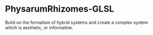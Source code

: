 # PhysarumRhizomes-GLSL
 Build on the formalism of hybrid systems and create a complex system which is aesthetic, or informative.
